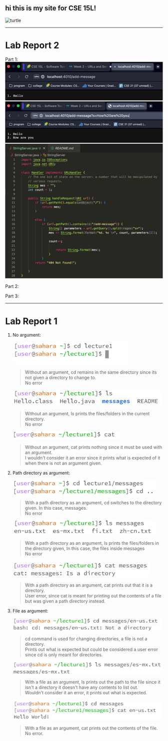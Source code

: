 ## hi this is my site for CSE 15L!
![turtle](https://th.bing.com/th/id/OIP.qpWzbcnEVD5hkA0KYlcS7wHaE7?pid=ImgDet&rs=1)
***
# Lab Report 2

Part 1:
    ![cd](media/Lab2HRU.png)
    ![cd](media/Lab2Hello.png)
    ![cd](media/Lab2Code.png)
    

Part 2:

Part 3:


***
# Lab Report 1
1. No argument:

    ![cd](CSE15LA01-UD/lab1cd.png)

    > Without an argument, cd remains in the same directory since its not given a directory to change to.\
    > No error

    ![ls](CSE15LA01-UD/lab1ls.png)

    > Without an argument, ls prints the files/folders in the current directory.\
    > No error

    ![catmsg](CSE15LA01-UD/lab1cat.png)
    > Without an argument, cat prints nothing since it must be used with an argument.\
    > I wouldn't consider it an error since it prints what is expected of it when there is not an argument given.

3. Path directory as argument:

    ![cd](CSE15LA01-UD/lab1cdpath.png)

    > With a path directory as an argument, cd switches to the directory given. In this case, messages.\
    > No error
   
    ![cd](CSE15LA01-UD/lab1lspath.png)

    > With a path directory as an argument, ls prints the files/folders in the directory given, In this case, the files inside messages\
    > No error

    ![cd](CSE15LA01-UD/lab1catpath.png)

   > With a path directory as an argument, cat prints out that it is a directory.\
   > User error, since cat is meant for printing out the contents of a file but was given a path directory instead.
   
5. File as argument: 
    
    ![cd](CSE15LA01-UD/lab1cdfile.png)
    > cd command is used for changing directories, a file is not a directory.\
    > Prints out what is expected but could be considered a user error since cd is only meant for directories. 

    ![ls](CSE15LA01-UD/lab1lsfile.png)

    > With a file as an argument, ls prints out the path to the file since it isn't a directory it doesn't have any contents to list out.\
    > Wouldn't consider it an error, it prints out what is expected.
    
    ![catmsg](CSE15LA01-UD/lab1catfile.png)
    > With a file as an argument, cat prints out the contents of the file.\
    > No error.
